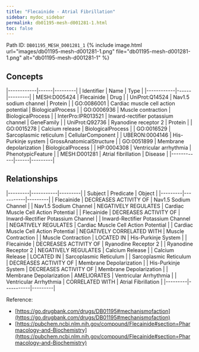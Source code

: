 ```yaml
---
title: "Flecainide - Atrial Fibrillation"
sidebar: mydoc_sidebar
permalink: db01195-mesh-d001281-1.html
toc: false 
---
```



Path ID: `DB01195_MESH_D001281_1`
{% include image.html url="images/db01195-mesh-d001281-1.png" file="db01195-mesh-d001281-1.png" alt="db01195-mesh-d001281-1" %}

## Concepts

|------------|------|---------|
| Identifier | Name | Type    |
|------------|------|---------|
| MESH:D005424 | Flecainide | Drug |
| UniProt:Q14524 | Nav1.5 sodium channel | Protein |
| GO:0086001 | Cardiac muscle cell action potential | BiologicalProcess |
| GO:0006936 | Muscle contraction | BiologicalProcess |
| InterPro:IPR013521 | Inward-rectifier potassium channel | GeneFamily |
| UniProt:Q92736 | Ryanodine receptor 2 | Protein |
| GO:0015278 | Calcium release | BiologicalProcess |
| GO:0016529 | Sarcoplasmic reticulum | CellularComponent |
| UBERON:0004146 | His-Purkinje system | GrossAnatomicalStructure |
| GO:0051899 | Membrane depolarization | BiologicalProcess |
| HP:0004308 | Ventricular arrhythmia | PhenotypicFeature |
| MESH:D001281 | Atrial fibrillation | Disease |
|------------|------|---------|

## Relationships

|---------|-----------|---------|
| Subject | Predicate | Object  |
|---------|-----------|---------|
| Flecainide | DECREASES ACTIVITY OF | Nav1.5 Sodium Channel |
| Nav1.5 Sodium Channel | NEGATIVELY REGULATES | Cardiac Muscle Cell Action Potential |
| Flecainide | DECREASES ACTIVITY OF | Inward-Rectifier Potassium Channel |
| Inward-Rectifier Potassium Channel | NEGATIVELY REGULATES | Cardiac Muscle Cell Action Potential |
| Cardiac Muscle Cell Action Potential | NEGATIVELY CORRELATED WITH | Muscle Contraction |
| Muscle Contraction | LOCATED IN | His-Purkinje System |
| Flecainide | DECREASES ACTIVITY OF | Ryanodine Receptor 2 |
| Ryanodine Receptor 2 | NEGATIVELY REGULATES | Calcium Release |
| Calcium Release | LOCATED IN | Sarcoplasmic Reticulum |
| Sarcoplasmic Reticulum | DECREASES ACTIVITY OF | Membrane Depolarization |
| His-Purkinje System | DECREASES ACTIVITY OF | Membrane Depolarization |
| Membrane Depolarization | AMELIORATES | Ventricular Arrhythmia |
| Ventricular Arrhythmia | CORRELATED WITH | Atrial Fibrillation |
|---------|-----------|---------|

Reference: 
  - [https://go.drugbank.com/drugs/DB01195#mechanismofaction](https://go.drugbank.com/drugs/DB01195#mechanismofaction)
  - [https://pubchem.ncbi.nlm.nih.gov/compound/Flecainide#section=Pharmacology-and-Biochemistry](https://pubchem.ncbi.nlm.nih.gov/compound/Flecainide#section=Pharmacology-and-Biochemistry)
